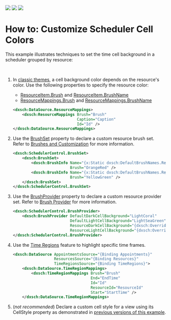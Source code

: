 <!-- default badges list -->
![](https://img.shields.io/endpoint?url=https://codecentral.devexpress.com/api/v1/VersionRange/128656114/19.2.3%2B)
[![](https://img.shields.io/badge/Open_in_DevExpress_Support_Center-FF7200?style=flat-square&logo=DevExpress&logoColor=white)](https://supportcenter.devexpress.com/ticket/details/T604609)
[![](https://img.shields.io/badge/📖_How_to_use_DevExpress_Examples-e9f6fc?style=flat-square)](https://docs.devexpress.com/GeneralInformation/403183)
<!-- default badges end -->
# How to: Customize Scheduler Cell Colors

This example illustrates techniques to set the time cell background in a scheduler grouped by resource:

<br/>

1. In [classic themes](https://docs.devexpress.com/WPF/400994/controls-and-libraries/scheduler/appearance-customization#classic-themes), a cell background color depends on the resource's color. Use the following properties to specify the resource color:
    * [ResourceItem.Brush](https://docs.devexpress.com/WPF/DevExpress.Xpf.Scheduling.ResourceItem.Brush) and [ResourceItem.BrushName](https://docs.devexpress.com/WPF/DevExpress.Xpf.Scheduling.ResourceItem.BrushName)
    * [ResourceMappings.Brush](https://docs.devexpress.com/WPF/DevExpress.Xpf.Scheduling.ResourceMappings.Brush) and [ResourceMappings.BrushName](https://docs.devexpress.com/WPF/DevExpress.Xpf.Scheduling.ResourceMappings.BrushName)

    ```xml
    <dxsch:DataSource.ResourceMappings>
        <dxsch:ResourceMappings Brush="Brush"
                                Caption="Caption"
                                Id="Id" />
    </dxsch:DataSource.ResourceMappings>
    ```

2. Use the [BrushSet](https://docs.devexpress.com/WPF/DevExpress.Xpf.Scheduling.SchedulerControl.BrushSet) property to declare a custom resource brush set. Refer to [Brushes and Customization](https://docs.devexpress.com/WPF/400994/controls-and-libraries/scheduler/appearance-customization#brushes-and-customization) for more information.

    ```xml
    <dxsch:SchedulerControl.BrushSet>
        <dxsch:BrushSet>
            <dxsch:BrushInfo Name="{x:Static dxsch:DefaultBrushNames.Resource1}"
                             Brush="OrangeRed" />
            <dxsch:BrushInfo Name="{x:Static dxsch:DefaultBrushNames.Resource2}"
                             Brush="YellowGreen" />
        </dxsch:BrushSet>
    </dxsch:SchedulerControl.BrushSet>
    ```

3. Use the [BrushProvider](https://docs.devexpress.com/WPF/DevExpress.Xpf.Scheduling.Common.BrushProvider) property to declare a custom resource provider set. Refer to [Brush Provider](https://docs.devexpress.com/WPF/400994/controls-and-libraries/scheduler/appearance-customization#brush-provider) for more information.

    ```xml
    <dxsch:SchedulerControl.BrushProvider>
        <dxsch:BrushProvider DefaultDarkCellBackground="LightCoral"                                                
                             DefaultLightCellBackground="LightSeaGreen"                                            
                             ResourceDarkCellBackground="{dxsch:OverrideBrushTransform OverrideBrush=LightGreen}"  
                             ResourceLightCellBackground="{dxsch:OverrideBrushTransform OverrideBrush=LightBlue}"/>
    </dxsch:SchedulerControl.BrushProvider>
    ```

4. Use the [Time Regions](https://docs.devexpress.com/WPF/401378/controls-and-libraries/scheduler/time-regions) feature to highlight specific time frames.

    ```xml
    <dxsch:DataSource AppointmentsSource="{Binding Appointments}"
                      ResourcesSource="{Binding Resources}"
                      TimeRegionsSource="{Binding TimeRegions}">
        <dxsch:DataSource.TimeRegionMappings>
            <dxsch:TimeRegionMappings Brush="Brush"
                                      End="EndTime"
                                      Id="Id"
                                      ResourceId="ResourceId"
                                      Start="StartTime" />
        </dxsch:DataSource.TimeRegionMappings>
    ```

5. (*not recommended*) Declare a custom cell style for a view using its CellStyle property as demonstrated in [previous versions of this example](https://github.com/DevExpress-Examples/how-to-set-the-cell-color-using-different-approaches-t604609/tree/17.2.3+). 
